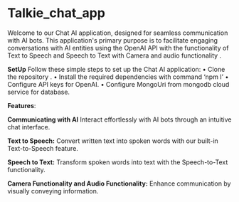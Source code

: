 
# Talkie_chat_app

Welcome to our Chat AI application, designed for seamless communication with AI bots. This application's primary purpose is to facilitate engaging conversations with AI entities using the OpenAI API with the functionality of Text to Speech and Speech to Text with Camera and audio functionality .


**SetUp**
Follow these simple steps to set up the Chat AI application:
•	Clone the repository .
•	Install the required dependencies with command
‘npm I’
•	Configure API keys for OpenAI.
•	Configure MongoUri from mongodb cloud service for database.



**Features**:



**Communicating with AI**
Interact effortlessly with AI bots through an intuitive chat interface.

**Text to Speech:**
Convert written text into spoken words with our built-in Text-to-Speech feature.

**Speech to Text:**
Transform spoken words into text with the Speech-to-Text functionality.


**Camera Functionality and Audio Functionality:**
Enhance communication by visually conveying information.



